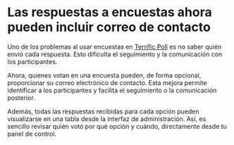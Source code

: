 # Las respuestas a encuestas ahora pueden incluir correo de contacto

Uno de los problemas al usar encuestas en [Terrific Poll](https://poll.terrific.com.mx) es no saber quién envió cada respuesta. Esto dificulta el seguimiento y la comunicación con los participantes.

Ahora, quienes votan en una encuesta pueden, de forma opcional, proporcionar su correo electrónico de contacto. Esta mejora permite identificar a los participantes y facilita el seguimiento o la comunicación posterior.

Además, todas las respuestas recibidas para cada opción pueden visualizarse en una tabla desde la interfaz de administración. Así, es sencillo revisar quién votó por qué opción y cuándo, directamente desde tu panel de control.
